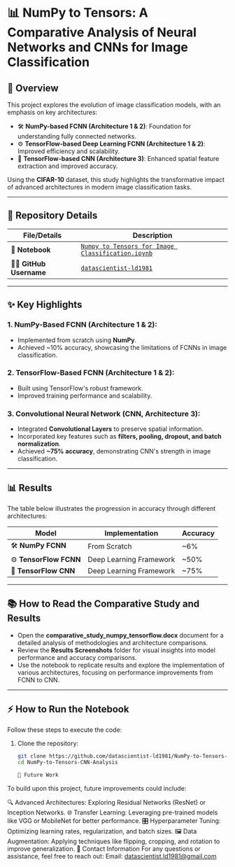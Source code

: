# 📊 **NumPy to Tensors: A Comparative Analysis of Neural Networks and CNNs for Image Classification**

## 🚀 **Overview**  
This project explores the evolution of image classification models, with an emphasis on key architectures:  
- 🛠️ **NumPy-based FCNN (Architecture 1 & 2)**: Foundation for understanding fully connected networks.  
- ⚙️ **TensorFlow-based Deep Learning FCNN (Architecture 1 & 2)**: Improved efficiency and scalability.  
- 🎨 **TensorFlow-based CNN (Architecture 3)**: Enhanced spatial feature extraction and improved accuracy.  

Using the **CIFAR-10** dataset, this study highlights the transformative impact of advanced architectures in modern image classification tasks.

---

## 📂 **Repository Details**  
| **File/Details**       | **Description**                                   |  
|-------------------------|-------------------------------------------------|  
| 📄 **Notebook**         | [`Numpy to Tensors for Image Classification.ipynb`](Numpy%20to%20Tensors%20for%20Image%20Classification.ipynb) |  
| 🧑‍💻 **GitHub Username** | [`datascientist-ld1981`](https://github.com/datascientist-ld1981) |  

---

## ✨ **Key Highlights**  
### 1. **NumPy-Based FCNN (Architecture 1 & 2)**:  
   - Implemented from scratch using **NumPy**.  
   - Achieved ~10% accuracy, showcasing the limitations of FCNNs in image classification.  

### 2. **TensorFlow-Based FCNN (Architecture 1 & 2)**:  
   - Built using TensorFlow's robust framework.  
   - Improved training performance and scalability.  

### 3. **Convolutional Neural Network (CNN, Architecture 3)**:  
   - Integrated **Convolutional Layers** to preserve spatial information.  
   - Incorporated key features such as **filters, pooling, dropout, and batch normalization**.  
   - Achieved **~75% accuracy**, demonstrating CNN's strength in image classification.  

---

## 📊 **Results**  
The table below illustrates the progression in accuracy through different architectures:  

| **Model**                | **Implementation**      | **Accuracy** |  
|--------------------------|-------------------------|--------------|  
| 🛠️ **NumPy FCNN**         | From Scratch            | ~6%         |  
| ⚙️ **TensorFlow FCNN**     | Deep Learning Framework | ~50%         |  
| 🎨 **TensorFlow CNN**      | Deep Learning Framework | ~75%         |  

---

## 📚 **How to Read the Comparative Study and Results**  
- Open the **comparative_study_numpy_tensorflow.docx** document for a detailed analysis of methodologies and architecture comparisons.  
- Review the **Results Screenshots** folder for visual insights into model performance and accuracy comparisons.  
- Use the notebook to replicate results and explore the implementation of various architectures, focusing on performance improvements from FCNN to CNN.  

---

## ⚡ **How to Run the Notebook**  
Follow these steps to execute the code:  

1. Clone the repository:  
   ```bash  
   git clone https://github.com/datascientist-ld1981/NumPy-to-Tensors-CNN-Analysis.git
   cd NumPy-to-Tensors-CNN-Analysis

   🔮 Future Work
To build upon this project, future improvements could include:

🔍 Advanced Architectures: Exploring Residual Networks (ResNet) or Inception Networks.
🌐 Transfer Learning: Leveraging pre-trained models like VGG or MobileNet for better performance.
🎛️ Hyperparameter Tuning: Optimizing learning rates, regularization, and batch sizes.
🖼️ Data Augmentation: Applying techniques like flipping, cropping, and rotation to improve generalization.
📧 Contact Information
For any questions or assistance, feel free to reach out:
Email: datascientist.ld1981@gmail.com
